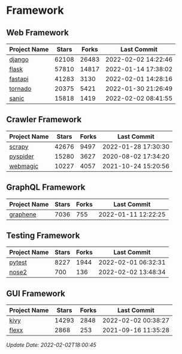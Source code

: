 # Framework

## Web Framework
| Project Name | Stars | Forks | Last Commit |
| ------------ | ----- | ----- | ----------- |
| [django](https://github.com/django/django) | 62108 | 26483 | 2022-02-02 14:22:46 |
| [flask](https://github.com/pallets/flask) | 57810 | 14817 | 2022-01-14 17:38:02 |
| [fastapi](https://github.com/tiangolo/fastapi) | 41283 | 3130 | 2022-02-01 14:28:16 |
| [tornado](https://github.com/tornadoweb/tornado) | 20375 | 5421 | 2022-01-30 21:26:49 |
| [sanic](https://github.com/sanic-org/sanic) | 15818 | 1419 | 2022-02-02 08:41:55 |

## Crawler Framework
| Project Name | Stars | Forks | Last Commit |
| ------------ | ----- | ----- | ----------- |
| [scrapy](https://github.com/scrapy/scrapy) | 42676 | 9497 | 2022-01-28 17:30:30 |
| [pyspider](https://github.com/binux/pyspider) | 15280 | 3627 | 2020-08-02 17:34:20 |
| [webmagic](https://github.com/code4craft/webmagic) | 10227 | 4057 | 2021-10-24 15:20:56 |

## GraphQL Framework
| Project Name | Stars | Forks | Last Commit |
| ------------ | ----- | ----- | ----------- |
| [graphene](https://github.com/graphql-python/graphene) | 7036 | 755 | 2022-01-11 12:22:25 |

## Testing Framework
| Project Name | Stars | Forks | Last Commit |
| ------------ | ----- | ----- | ----------- |
| [pytest](https://github.com/pytest-dev/pytest) | 8227 | 1944 | 2022-02-01 06:32:31 |
| [nose2](https://github.com/nose-devs/nose2) | 700 | 136 | 2022-02-02 13:48:34 |

## GUI Framework
| Project Name | Stars | Forks | Last Commit |
| ------------ | ----- | ----- | ----------- |
| [kivy](https://github.com/kivy/kivy) | 14293 | 2848 | 2022-02-02 00:38:27 |
| [flexx](https://github.com/flexxui/flexx) | 2868 | 253 | 2021-09-16 11:35:28 |

*Update Date: 2022-02-02T18:00:45*